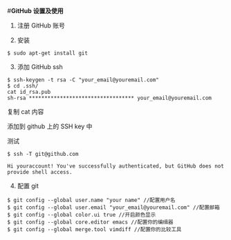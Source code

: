#**GitHub 设置及使用**

1. 注册 GitHub 账号

2. 安装

```
$ sudo apt-get install git
```

3. 添加 GitHub ssh

```
$ ssh-keygen -t rsa -C "your_email@youremail.com"
$ cd .ssh/
cat id_rsa.pub
sh-rsa ********************************** your_email@youremail.com
``` 

复制 cat 内容

添加到 github 上的 SSH key 中

测试

```
$ ssh -T git@github.com

Hi youraccount! You've successfully authenticated, but GitHub does not provide shell access.
```

4. 配置 git 

```
$ git config --global user.name "your name" //配置用户名
$ git config --global user.email "your_email@youremail.com" //配置邮箱
$ git config --global color.ui true //开启颜色显示
$ git config --global core.editor emacs //配置你的编缉器
$ git config --global merge.tool vimdiff //配置你的比较工具
```
